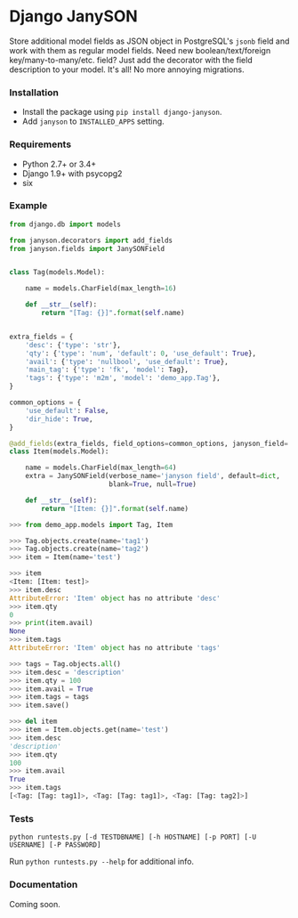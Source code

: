 Django JanySON
==============

Store additional model fields as JSON object in PostgreSQL's `jsonb` field and work with them as regular model fields. Need new boolean/text/foreign key/many-to-many/etc. field? Just add the decorator with the field description to your model. It's all! No more annoying migrations.


### Installation

* Install the package using `pip install django-janyson`.
* Add `janyson` to `INSTALLED_APPS` setting.


### Requirements

* Python 2.7+ or 3.4+
* Django 1.9+ with psycopg2
* six


### Example

```python
from django.db import models

from janyson.decorators import add_fields
from janyson.fields import JanySONField


class Tag(models.Model):

    name = models.CharField(max_length=16)

    def __str__(self):
        return "[Tag: {}]".format(self.name)


extra_fields = {
    'desc': {'type': 'str'},
    'qty': {'type': 'num', 'default': 0, 'use_default': True},
    'avail': {'type': 'nullbool', 'use_default': True},
    'main_tag': {'type': 'fk', 'model': Tag},
    'tags': {'type': 'm2m', 'model': 'demo_app.Tag'},
}

common_options = {
    'use_default': False,
    'dir_hide': True,
}

@add_fields(extra_fields, field_options=common_options, janyson_field='extra')
class Item(models.Model):

    name = models.CharField(max_length=64)
    extra = JanySONField(verbose_name='janyson field', default=dict,
                         blank=True, null=True)

    def __str__(self):
        return "[Item: {}]".format(self.name)
```

```python
>>> from demo_app.models import Tag, Item

>>> Tag.objects.create(name='tag1')
>>> Tag.objects.create(name='tag2')
>>> item = Item(name='test')

>>> item
<Item: [Item: test]>
>>> item.desc
AttributeError: 'Item' object has no attribute 'desc'
>>> item.qty
0
>>> print(item.avail)
None
>>> item.tags
AttributeError: 'Item' object has no attribute 'tags'

>>> tags = Tag.objects.all()
>>> item.desc = 'description'
>>> item.qty = 100
>>> item.avail = True
>>> item.tags = tags
>>> item.save()

>>> del item
>>> item = Item.objects.get(name='test')
>>> item.desc
'description'
>>> item.qty
100
>>> item.avail
True
>>> item.tags
[<Tag: [Tag: tag1]>, <Tag: [Tag: tag1]>, <Tag: [Tag: tag2]>]
```

### Tests

`python runtests.py [-d TESTDBNAME] [-h HOSTNAME] [-p PORT] [-U USERNAME] [-P PASSWORD]`

Run `python runtests.py --help` for additional info.


### Documentation

Coming soon.
